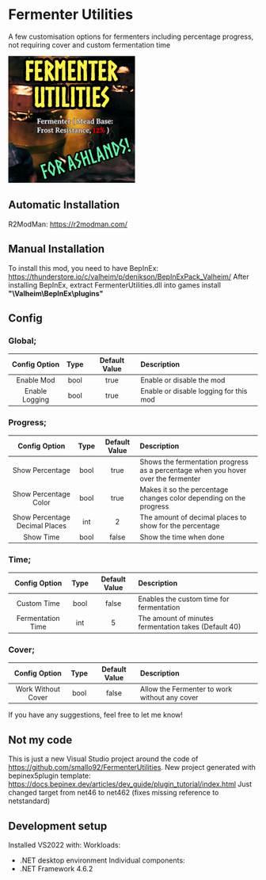 # Fermenter Utilities
A few customisation options for fermenters including percentage progress, not requiring cover and custom fermentation time

![icon](thunderstore/icon.png "icon")

## Automatic Installation
R2ModMan: https://r2modman.com/

## Manual Installation
To install this mod, you need to have BepInEx: https://thunderstore.io/c/valheim/p/denikson/BepInExPack_Valheim/
After installing BepInEx, extract FermenterUtilities.dll into games install **"\Valheim\BepInEx\plugins"**

## Config

### Global;
| Config Option | Type | Default Value | Description |
|:-------------:|:-----------:|:-----------:|:-----------|
| Enable Mod | bool | true | Enable or disable the mod |
| Enable Logging | bool | true | Enable or disable logging for this mod |

### Progress;
| Config Option | Type | Default Value | Description |
|:-----------:|:-----------:|:-----------:|:-----------|
| Show Percentage | bool | true | Shows the fermentation progress as a percentage when you hover over the fermenter |
| Show Percentage Color | bool | true | Makes it so the percentage changes color depending on the progress |
| Show Percentage Decimal Places | int | 2 | The amount of decimal places to show for the percentage |
| Show Time | bool | false | Show the time when done |

### Time;
| Config Option | Type | Default Value | Description |
|:-----------:|:-----------:|:-----------:|:-----------|
| Custom Time | bool | false | Enables the custom time for fermentation |
| Fermentation Time | int | 5 | The amount of minutes fermentation takes (Default 40) |

### Cover;
| Config Option | Type | Default Value | Description |
|:-----------:|:-----------:|:-----------:|:-----------|
| Work Without Cover | bool | false | Allow the Fermenter to work without any cover |

If you have any suggestions, feel free to let me know!

## Not my code
This is just a new Visual Studio project around the code of https://github.com/smallo92/FermenterUtilities.
New project generated with bepinex5plugin template: https://docs.bepinex.dev/articles/dev_guide/plugin_tutorial/index.html
Just changed target from net46 to net462 (fixes missing reference to netstandard)

## Development setup
Installed VS2022 with:
Workloads:
- .NET desktop environment
Individual components:
- .NET Framework 4.6.2
